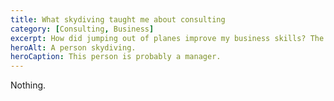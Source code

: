 ```yaml
---
title: What skydiving taught me about consulting
category: [Consulting, Business]
excerpt: How did jumping out of planes improve my business skills? The answer will surprise you.
heroAlt: A person skydiving.
heroCaption: This person is probably a manager.
---
```

Nothing.
